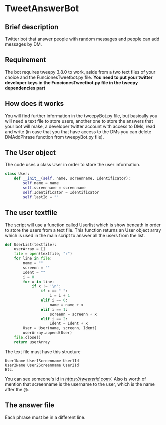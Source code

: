 # TweetAnswerBot

## Brief description

Twitter bot that answer people with random messages and people can add messages by DM.

## Requirement

The bot requires tweepy 3.8.0 to work, aside from a two text files of your choice and the FuncionesTweetbot.py file. **You need to put your twitter developer keys in the FuncionesTweetbot.py file in the tweepy dependencies part**

## How does it works

You will find further information in the tweepyBot.py file, but basically you will need a text file to store users, another one to store the answers that your bot will make, a developer twitter account with access to DMs, read and write (in case that you that have access to the DMs you can delete DMAddPhrase function from tweepyBot.py file).

## The User object

The code uses a class User in order to store the user information.

~~~python
class User:
    def __init__(self, name, screenname, Identificator):
        self.name = name
        self.screenname = screenname
        self.Identificator = Identificator
        self.lastId = ""
~~~

## The user textfile

The script will use a function called Userlist which is show beneath in order to store the users from a text file. This function returns an User object array which is used in the main script to answer all the users from the list.

~~~python
def UserList(textfile):
    userArray = []
    file = open(textfile, "r")
    for line in file:
        name = ""
        screenn = ""
        Ident = ""
        i = 0
        for x in line:
            if x != '\n':
                if x == " ":
                    i = i + 1
                elif i == 0:
                    name = name + x
                elif i == 1:
                    screenn = screenn + x
                elif i == 2:
                    Ident = Ident + x
        User = User(name, screenn, Ident) 
        userArray.append(User)
    file.close()
    return userArray
~~~

The text file must have this structure

~~~
User1Name User1Screenname User1Id
User2Name User2Screenname User2Id
Etc.
~~~

You can see someone's id in *https://tweeterid.com/*. Also is worth of mention that screenname is the username to the user, which is the name after the @.

## The answer file

Each phrase must be in a different line.
